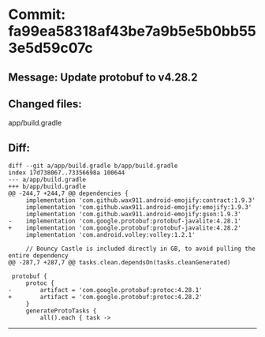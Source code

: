 # Commit: fa99ea58318af43be7a9b5e5b0bb553e5d59c07c
## Message: Update protobuf to v4.28.2
## Changed files:
app/build.gradle
## Diff:
```
diff --git a/app/build.gradle b/app/build.gradle
index 17d738067..73356698a 100644
--- a/app/build.gradle
+++ b/app/build.gradle
@@ -244,7 +244,7 @@ dependencies {
     implementation 'com.github.wax911.android-emojify:contract:1.9.3'
     implementation 'com.github.wax911.android-emojify:emojify:1.9.3'
     implementation 'com.github.wax911.android-emojify:gson:1.9.3'
-    implementation 'com.google.protobuf:protobuf-javalite:4.28.1'
+    implementation 'com.google.protobuf:protobuf-javalite:4.28.2'
     implementation 'com.android.volley:volley:1.2.1'
 
     // Bouncy Castle is included directly in GB, to avoid pulling the entire dependency
@@ -287,7 +287,7 @@ tasks.clean.dependsOn(tasks.cleanGenerated)
 
 protobuf {
     protoc {
-        artifact = 'com.google.protobuf:protoc:4.28.1'
+        artifact = 'com.google.protobuf:protoc:4.28.2'
     }
     generateProtoTasks {
         all().each { task ->
```
-----------------------------------
